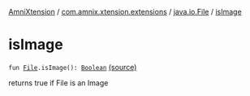 [AmniXtension](../../index.md) / [com.amnix.xtension.extensions](../index.md) / [java.io.File](index.md) / [isImage](./is-image.md)

# isImage

`fun `[`File`](http://docs.oracle.com/javase/6/docs/api/java/io/File.html)`.isImage(): `[`Boolean`](https://kotlinlang.org/api/latest/jvm/stdlib/kotlin/-boolean/index.html) [(source)](https://github.com/AmniX/AmniXTension/tree/master/AmniXtension/src/main/java/com/amnix/xtension/extensions/FileExtensions.kt#L111)

returns true if File is an Image

